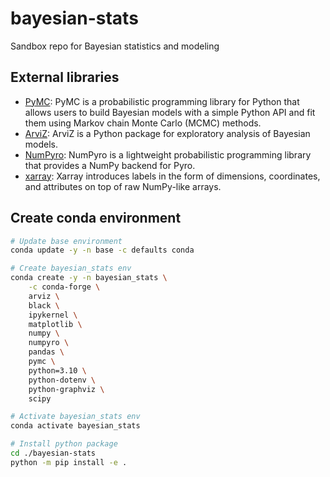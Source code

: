 # bayesian-stats
Sandbox repo for Bayesian statistics and modeling

## External libraries
- [PyMC](https://www.pymc.io/welcome.html): PyMC is a probabilistic programming library for Python that allows users to build Bayesian models with a simple Python API and fit them using Markov chain Monte Carlo (MCMC) methods.
- [ArviZ](https://python.arviz.org/en/stable/): ArviZ is a Python package for exploratory analysis of Bayesian models.
- [NumPyro](https://num.pyro.ai/en/stable/): NumPyro is a lightweight probabilistic programming library that provides a NumPy backend for Pyro.
- [xarray](https://xarray.dev/): Xarray introduces labels in the form of dimensions, coordinates, and attributes on top of raw NumPy-like arrays.

## Create conda environment
```bash
# Update base environment
conda update -y -n base -c defaults conda

# Create bayesian_stats env
conda create -y -n bayesian_stats \
    -c conda-forge \
    arviz \
    black \
    ipykernel \
    matplotlib \
    numpy \
    numpyro \
    pandas \
    pymc \
    python=3.10 \
    python-dotenv \
    python-graphviz \
    scipy

# Activate bayesian_stats env
conda activate bayesian_stats

# Install python package
cd ./bayesian-stats
python -m pip install -e .
```